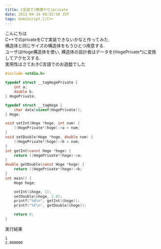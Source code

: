 ```yaml
---
title: C言語で(無理やり)private
date: 2011-04-19 00:52:58 JST
tags: GomiScript,C/C++
---
```


こんにちは<br />C++でのprivateをCで実装できないかなと作ってみた.<br />
構造体と同じサイズの構造体をもうひとつ用意する.<br />
ユーザはHoge構造体を使い, 構造体の設計者はデータを(HogePrivate*)に変換してアクセスする.<br />
実用性はさておきC言語でのお遊戯でした

```c
#include <stdio.h>

typedef struct __tagHogePrivate {
	int a;
	double b;
} HogePrivate;

typedef struct __tagHoge {
	char data[sizeof(HogePrivate)];
} Hoge;

void setInt(Hoge *hoge, int num) {
	((HogePrivate*)hoge)->a = num;
}
void setDouble(Hoge *hoge, double num) {
	((HogePrivate*)hoge)->b = num;
}
int getInt(const Hoge *hoge) {
	return ((HogePrivate*)hoge)->a;
}
double getDouble(const Hoge *hoge) {
	return ((HogePrivate*)hoge)->b;
}
int main() {
	Hoge hoge;

	setInt(&hoge, 1);
	setDouble(&hoge, 2.0);
	printf("%d\n", getInt(&hoge));
	printf("%f\n", getDouble(&hoge));

	return 0;
}
```

実行結果

```
1
2.000000
```

